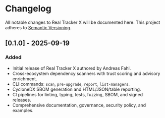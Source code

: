 # Changelog

All notable changes to Real Tracker X will be documented here. This project adheres to [Semantic Versioning](https://semver.org/).

## [0.1.0] - 2025-09-19
### Added
- Initial release of Real Tracker X authored by Andreas Fahl.
- Cross-ecosystem dependency scanners with trust scoring and advisory enrichment.
- CLI commands: `scan`, `pre-upgrade`, `report`, `list-managers`.
- CycloneDX SBOM generation and HTML/JSON/table reporting.
- CI pipelines for linting, typing, tests, fuzzing, SBOM, and signed releases.
- Comprehensive documentation, governance, security policy, and examples.
